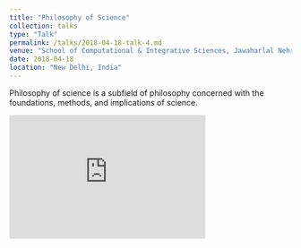 ```yaml
---
title: "Philosophy of Science"
collection: talks
type: "Talk"
permalink: /talks/2018-04-18-talk-4.md
venue: "School of Computational & Integrative Sciences, Jawaharlal Nehru University"
date: 2018-04-18
location: "New Delhi, India"
---
```

Philosophy of science is a subfield of philosophy concerned with the foundations, methods, and implications of science.
<iframe src="https://onedrive.live.com/embed?cid=D020380DD4BB6930&amp;resid=D020380DD4BB6930%21701&amp;authkey=AK_XwLT7yXzkGRM&amp;em=2&amp;wdAr=1.7777777777777777" width="350px" height="221px" frameborder="0">This is an embedded <a target="_blank" href="https://office.com">Microsoft Office</a> presentation, powered by <a target="_blank" href="https://office.com/webapps">Office</a>.</iframe>
